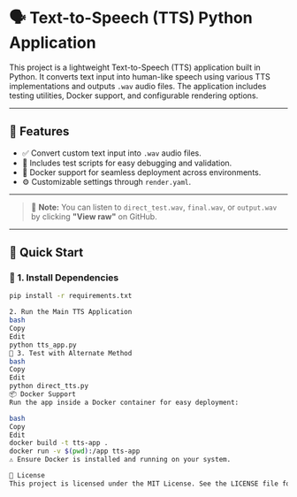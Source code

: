 # 🗣️ Text-to-Speech (TTS) Python Application

This project is a lightweight Text-to-Speech (TTS) application built in Python. It converts text input into human-like speech using various TTS implementations and outputs `.wav` audio files. The application includes testing utilities, Docker support, and configurable rendering options.

---

## 🔧 Features

- ✅ Convert custom text input into `.wav` audio files.
- 🧪 Includes test scripts for easy debugging and validation.
- 🐳 Docker support for seamless deployment across environments.
- ⚙️ Customizable settings through `render.yaml`.

---


> 📝 **Note:** You can listen to `direct_test.wav`, `final.wav`, or `output.wav` by clicking **"View raw"** on GitHub.

---

## 🚀 Quick Start

### 🔹 1. Install Dependencies

```bash
pip install -r requirements.txt

2. Run the Main TTS Application
bash
Copy
Edit
python tts_app.py
🔹 3. Test with Alternate Method
bash
Copy
Edit
python direct_tts.py
📦 Docker Support
Run the app inside a Docker container for easy deployment:

bash
Copy
Edit
docker build -t tts-app .
docker run -v $(pwd):/app tts-app
⚠️ Ensure Docker is installed and running on your system.

📝 License
This project is licensed under the MIT License. See the LICENSE file for details.

